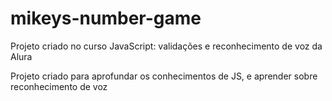 # mikeys-number-game
Projeto criado no curso JavaScript: validações e reconhecimento de voz da Alura

Projeto criado para aprofundar os conhecimentos de JS, e aprender sobre reconhecimento de voz
